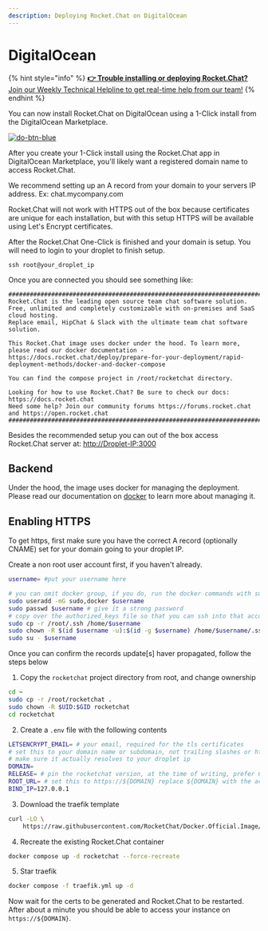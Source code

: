 ```yaml
---
description: Deploying Rocket.Chat on DigitalOcean
---
```


# DigitalOcean

{% hint style="info" %}
[**👉 Trouble installing or deploying Rocket.Chat?** Join our Weekly Technical Helpline to get real-time help from our team!](https://app.livestorm.co/rocket-chat/rocketchats-weekly-technical-helpline?type=detailed)
{% endhint %}

You can now install Rocket.Chat on DigitalOcean using a 1-Click install from the DigitalOcean Marketplace.

[![do-btn-blue](https://user-images.githubusercontent.com/51996/58146107-50512580-7c1a-11e9-8ec9-e032ba387c2a.png)](https://marketplace.digitalocean.com/apps/rocket-chat?action=deploy\&refcode=1940fe28bd31)

After you create your 1-Click install using the Rocket.Chat app in DigitalOcean Marketplace, you'll likely want a registered domain name to access Rocket.Chat.

We recommend setting up an A record from your domain to your servers IP address. Ex: chat.mycompany.com

Rocket.Chat will not work with HTTPS out of the box because certificates are unique for each installation, but with this setup HTTPS will be available using Let's Encrypt certificates.

After the Rocket.Chat One-Click is finished and your domain is setup. You will need to login to your droplet to finish setup.

```
ssh root@your_droplet_ip
```

Once you are connected you should see something like:

```
##################################################################################################################################################################
Rocket.Chat is the leading open source team chat software solution. Free, unlimited and completely customizable with on-premises and SaaS cloud hosting.
Replace email, HipChat & Slack with the ultimate team chat software solution.

This Rocket.Chat image uses docker under the hood. To learn more, please read our docker documentation - https://docs.rocket.chat/deploy/prepare-for-your-deployment/rapid-deployment-methods/docker-and-docker-compose

You can find the compose project in /root/rocketchat directory.
  
Looking for how to use Rocket.Chat? Be sure to check our docs: https://docs.rocket.chat
Need some help? Join our community forums https://forums.rocket.chat and https://open.rocket.chat
##################################################################################################################################################################
```

Besides the recommended setup you can out of the box access Rocket.Chat server at: [http://Droplet-IP:3000](http://droplet-ip:3000)

## Backend

Under the hood, the image uses docker for managing the deployment. Please read our documentation on [docker](../rapid-deployment-methods/docker-and-docker-compose/) to learn more about managing it.

## Enabling HTTPS

To get https, first make sure you have the correct A record (optionally CNAME) set for your domain going to your droplet IP.

Create a non root user account first, if you haven't already.

```bash
username= #put your username here
```

```bash
# you can omit docker group, if you do, run the docker commands with sudo
sudo useradd -mG sudo,docker $username
sudo passwd $username # give it a strong password
# copy over the authorized_keys file so that you can ssh into that account directly
sudo cp -r /root/.ssh /home/$username
sudo chown -R $(id $username -u):$(id -g $username) /home/$username/.ssh
sudo su - $username
```

Once you can confirm the records update\[s] haver propagated, follow the steps below

1. Copy the `rocketchat` project directory from root, and change ownership

```bash
cd ~
sudo cp -r /root/rocketchat .
sudo chown -R $UID:$GID rocketchat
cd rocketchat
```

2. Create a `.env` file with the following contents

```bash
LETSENCRYPT_EMAIL= # your email, required for the tls certificates
# set this to your domain name or subdomain, not trailing slashes or https://, just the domain
# make sure it actually resolves to your droplet ip
DOMAIN= 
RELEASE= # pin the rocketchat version, at the time of writing, prefer 6.0.0
ROOT_URL= # set this to https://${DOMAIN} replace ${DOMAIN} with the actual domain
BIND_IP=127.0.0.1

```

3. Download the traefik template

```bash
curl -LO \
    https://raw.githubusercontent.com/RocketChat/Docker.Official.Image/master/traefik.yml
```

4. Recreate the existing Rocket.Chat container

```bash
docker compose up -d rocketchat --force-recreate
```

5. Star traefik

```bash
docker compose -f traefik.yml up -d
```

Now wait for the certs to be generated and Rocket.Chat to be restarted. After about a minute you should be able to access your instance on `https://${DOMAIN}`.

